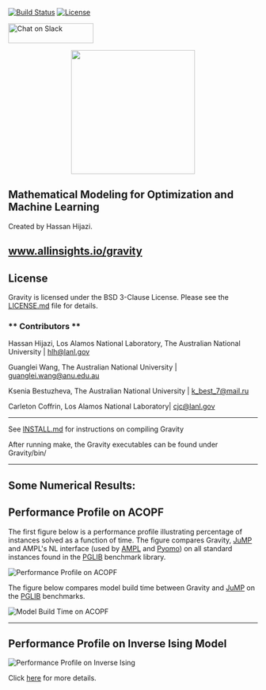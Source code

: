 
[![Build Status](https://travis-ci.org/coin-or/Gravity.svg?branch=master)](https://travis-ci.org/coin-or/Gravity)
[![License](https://img.shields.io/badge/License-BSD--3-brightgreen.svg)](https://opensource.org/licenses/BSD-3-Clause)

<a href="https://goo.gl/f7QLcS"><img alt="Chat on Slack" height="40" width="172" src="https://platform.slack-edge.com/img/sign_in_with_slack.png" srcset="https://platform.slack-edge.com/img/sign_in_with_slack.png 1x, https://platform.slack-edge.com/img/sign_in_with_slack@2x.png 2x" /></a>

<p align="center">
<img src="https://static.wixstatic.com/media/c6cff5_dd7659693c6247dc8eb8605d3dca95e8~mv2_d_3300_2550_s_4_2.png/v1/crop/x_1058,y_575,w_1183,h_1225/fill/w_288,h_298,al_c,usm_0.66_1.00_0.01/c6cff5_dd7659693c6247dc8eb8605d3dca95e8~mv2_d_3300_2550_s_4_2.png" width="250">
</p>

Mathematical Modeling for Optimization and Machine Learning
-----------
Created by Hassan Hijazi.

www.allinsights.io/gravity
-----------


## License

Gravity is licensed under the BSD 3-Clause License. Please see the [LICENSE.md](https://github.com/Allinsights/Gravity/blob/master/LICENSE.md) file for details.


### ** Contributors **
Hassan Hijazi, Los Alamos National Laboratory, The Australian National University | hlh@lanl.gov

Guanglei Wang, The Australian National University | guanglei.wang@anu.edu.au

Ksenia Bestuzheva, The Australian National University | k_best_7@mail.ru

Carleton Coffrin, Los Alamos National Laboratory| cjc@lanl.gov

*****************************
See [INSTALL.md](INSTALL.md) for instructions on compiling Gravity

After running make, the Gravity executables can be found under Gravity/bin/


*****************************

Some Numerical Results:
-----------
Performance Profile on ACOPF
-----------

The first figure below is a performance profile illustrating percentage of instances solved as a function of time.
The figure compares Gravity, [JuMP](http://www.juliaopt.org/JuMP.jl/latest/index.html) and AMPL's NL interface (used by [AMPL](http://ampl.com/) and [Pyomo](http://www.pyomo.org/)) on all standard instances found in the [PGLIB](https://github.com/power-grid-lib/pglib-opf) benchmark library.

![Performance Profile on ACOPF](https://static.wixstatic.com/media/c6cff5_9b2b29e8a33840c59902fc95ffabf3ed~mv2.png/v1/crop/x_0,y_0,w_1064,h_600/fill/w_869,h_490,al_c,usm_0.66_1.00_0.01/c6cff5_9b2b29e8a33840c59902fc95ffabf3ed~mv2.png)

The figure below compares model build time between Gravity and [JuMP](http://www.juliaopt.org/JuMP.jl/latest/index.html) on the [PGLIB](https://github.com/power-grid-lib/pglib-opf) benchmarks.

![Model Build Time on ACOPF](https://static.wixstatic.com/media/c6cff5_7d8e39d464b647fe98ee7f74d57f289d~mv2.png/v1/fill/w_894,h_535,al_c,usm_0.66_1.00_0.01/c6cff5_7d8e39d464b647fe98ee7f74d57f289d~mv2.png)

-----------
Performance Profile on Inverse Ising Model
-----------


![Performance Profile on Inverse Ising](https://static.wixstatic.com/media/c6cff5_e38e7a012b104dc0ba19fec1e32c10ad~mv2.png/v1/crop/x_0,y_0,w_1058,h_600/fill/w_863,h_489,al_c,usm_0.66_1.00_0.01/c6cff5_e38e7a012b104dc0ba19fec1e32c10ad~mv2.png)


Click [here](https://www.allinsights.io/numerical-results) for more details.
